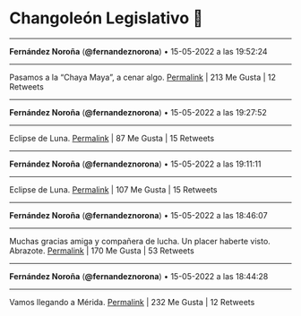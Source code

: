 # Changoleón Legislativo 🙈
*****
**Fernández Noroña** (**@fernandeznorona**) • 15-05-2022 a las 19:52:24
*****
Pasamos a la “Chaya Maya”, a cenar algo.
[Permalink](https://twitter.com/fernandeznorona/status/1526047892225540096) | 213 Me Gusta | 12 Retweets
*****
**Fernández Noroña** (**@fernandeznorona**) • 15-05-2022 a las 19:27:52
*****
Eclipse de Luna.
[Permalink](https://twitter.com/fernandeznorona/status/1526041717727690752) | 87 Me Gusta | 15 Retweets
*****
**Fernández Noroña** (**@fernandeznorona**) • 15-05-2022 a las 19:11:11
*****
Eclipse de Luna.
[Permalink](https://twitter.com/fernandeznorona/status/1526037520542318594) | 107 Me Gusta | 15 Retweets
*****
**Fernández Noroña** (**@fernandeznorona**) • 15-05-2022 a las 18:46:07
*****
Muchas gracias amiga y compañera de lucha. Un placer haberte visto. Abrazote.
[Permalink](https://twitter.com/fernandeznorona/status/1526031209280716800) | 170 Me Gusta | 53 Retweets
*****
**Fernández Noroña** (**@fernandeznorona**) • 15-05-2022 a las 18:44:28
*****
Vamos llegando a Mérida.
[Permalink](https://twitter.com/fernandeznorona/status/1526030794539552768) | 232 Me Gusta | 12 Retweets